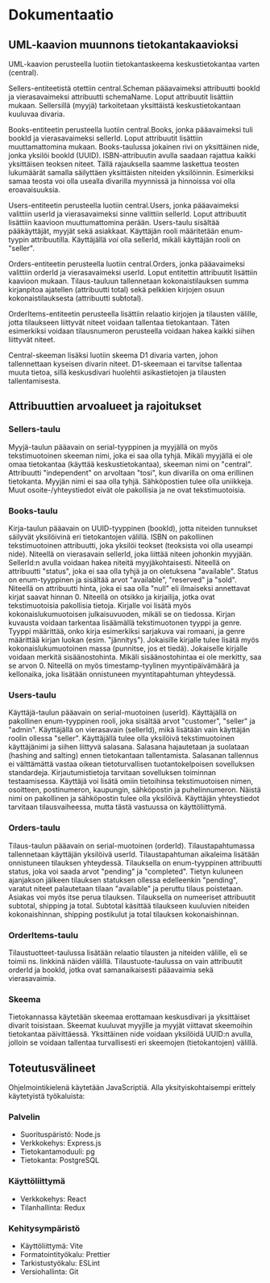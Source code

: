 # Dokumentaatio

## UML-kaavion muunnons tietokantakaavioksi

UML-kaavion perusteella luotiin tietokantaskeema keskustietokantaa varten (central).

Sellers-entiteetistä otettiin central.Scheman pääavaimeksi attribuutti bookId ja vierasavaimeksi attribuutti schemaName. Loput attribuutit lisättiin mukaan. Sellersillä (myyjä) tarkoitetaan yksittäistä keskustietokantaan kuuluvaa divaria.

Books-entiteetin perusteella luotiin central.Books, jonka pääavaimeksi tuli bookId ja vierasavaimeksi sellerId. Loput attribuutit lisättiin muuttamattomina mukaan. Books-taulussa jokainen rivi on yksittäinen nide, jonka yksilöi bookId (UUID). ISBN-attribuutin avulla saadaan rajattua kaikki yksittäisen teoksen niteet. Tällä rajauksella saamme laskettua teosten lukumäärät samalla säilyttäen yksittäisten niteiden yksilöinnin. Esimerkiksi samaa teosta voi olla usealla divarilla myynnissä ja hinnoissa voi olla eroavaisuuksia.

Users-entiteetin perusteella luotiin central.Users, jonka pääavaimeksi valittiin userId ja vierasavaimeksi sinne valittiin sellerId. Loput attribuutit lisättiin kaavioon muuttumattomina perään. Users-taulu sisältää pääkäyttäjät, myyjät sekä asiakkaat. Käyttäjän rooli määritetään enum-tyypin attribuutilla. Käyttäjällä _voi_ olla sellerId, mikäli käyttäjän rooli on "seller".

Orders-entiteetin perusteella luotiin central.Orders, jonka pääavaimeksi valittiin orderId ja vierasavaimeksi userId. Loput entitettin attribuutit lisättiin kaavioon mukaan. Tilaus-tauluun tallennetaan kokonaistilauksen summa kirjanpitoa ajatellen (attribuutti total) sekä pelkkien kirjojen osuun kokonaistilauksesta (attribuutti subtotal).

OrderItems-entiteetin perusteella lisättiin relaatio kirjojen ja tilausten välille, jotta tilaukseen liittyvät niteet voidaan tallentaa tietokantaan. Täten esimerkiksi voidaan tilausnumeron perusteella voidaan hakea kaikki siihen liittyvät niteet.

Central-skeeman lisäksi luotiin skeema D1 divaria varten, johon tallennettaan kyseisen divarin niteet. D1-skeemaan ei tarvitse tallentaa muuta tietoa, sillä keskusdivari huolehtii asikastietojen ja tilausten tallentamisesta.

## Attribuuttien arvoalueet ja rajoitukset

### Sellers-taulu

Myyjä-taulun pääavain on serial-tyyppinen ja myyjällä on myös tekstimuotoinen skeeman nimi, joka ei saa olla tyhjä. Mikäli myyjällä ei ole omaa tietokantaa (käyttää keskustietokantaa), skeeman nimi on "central". Attribuutti "independent" on arvoltaan "tosi", kun divarilla on oma erillinen tietokanta. Myyjän nimi ei saa olla tyhjä. Sähköpostien tulee olla uniikkeja. Muut osoite-/yhteystiedot eivät ole pakollisia ja ne ovat tekstimuotoisia.

### Books-taulu

Kirja-taulun pääavain on UUID-tyyppinen (bookId), jotta niteiden tunnukset säilyvät yksilöivinä eri tietokantojen välillä. ISBN on pakollinen tekstimuotoinen attribuutti, joka yksilöi teokset (teoksista voi olla useampi nide). Niteellä on vierasavain sellerId, joka liittää niteen johonkin myyjään. SellerId:n avulla voidaan hakea niteitä myyjäkohtaisesti. Niteellä on attribuutti "status", joka ei saa olla tyhjä ja on oletuksena "available". Status on enum-tyyppinen ja sisältää arvot "available", "reserved" ja "sold". Niteellä on attribuutti hinta, joka ei saa olla "null" eli ilmaiseksi annettavat kirjat saavat hinnan 0. Niteellä on otsikko ja kirjailija, jotka ovat tekstimuotoisia pakollisia tietoja. Kirjalle voi lisätä myös kokonaislukumuotoisen julkaisuvuoden, mikäli se on tiedossa. Kirjan kuvausta voidaan tarkentaa lisäämällä tekstimuotonen tyyppi ja genre. Tyyppi määrittää, onko kirja esimerkiksi sarjakuva vai romaani, ja genre määrittää kirjan luokan (esim. "jännitys"). Jokaisille kirjalle tulee lisätä myös kokonaislukumuotoinen massa (punnitse, jos et tiedä). Jokaiselle kirjalle voidaan merkitä sisäänostohinta. Mikäli sisäänostohintaa ei ole merkitty, saa se arvon 0. Niteellä on myös timestamp-tyylinen myyntipäivämäärä ja kellonaika, joka lisätään onnistuneen myyntitapahtuman yhteydessä.

### Users-taulu

Käyttäjä-taulun pääavain on serial-muotoinen (userId). Käyttäjällä on pakollinen enum-tyyppinen rooli, joka sisältää arvot "customer", "seller" ja "admin". Käyttäjällä on vierasavain (sellerId), mikä lisätään vain käyttäjän roolin ollessa "seller". Käyttäjällä tulee olla yksilöivä tekstimuotoinen käyttäjänimi ja siihen liittyvä salasana. Salasana hajautetaan ja suolataan (hashing and salting) ennen tietokantaan tallentamista. Salasanan tallennus ei välttämättä vastaa oikean tietoturvallisen tuotantokelpoisen sovelluksen standardeja. Kirjautumistietoja tarvitaan sovelluksen toiminnan testaamisessa. Käyttäjä voi lisätä omiin tietoihinsa tekstimuotoisen nimen, osoitteen, postinumeron, kaupungin, sähköpostin ja puhelinnumeron. Näistä nimi on pakollinen ja sähköpostin tulee olla yksilöivä. Käyttäjän yhteystiedot tarvitaan tilausvaiheessa, mutta tästä vastuussa on käyttöliittymä.

### Orders-taulu

Tilaus-taulun pääavain on serial-muotoinen (orderId). Tilaustapahtumassa tallennetaan käyttäjän yksilöivä userId. Tilaustapahtuman aikaleima lisätään onnistuneen tilauksen yhteydessä. Tilauksella on enum-tyyppinen attribuutti status, joka voi saada arvot "pending" ja "completed". Tietyn kuluneen ajanjakson jälkeen tilauksen statuksen ollessa edelleenkin "pending", varatut niteet palautetaan tilaan "available" ja peruttu tilaus poistetaan. Asiakas voi myös itse perua tilauksen. Tilauksella on numeeriset attribuutit subtotal, shipping ja total. Subtotal käsittää tilaukseen kuuluvien niteiden kokonaishinnan, shipping postikulut ja total tilauksen kokonaishinnan.

### OrderItems-taulu

Tilaustuotteet-taulussa lisätään relaatio tilausten ja niteiden välille, eli se toimii ns. linkkinä näiden välillä. Tilaustuote-taulussa on vain attribuutit orderId ja bookId, jotka ovat samanaikaisesti pääavaimia sekä vierasavaimia.

### Skeema

Tietokannassa käytetään skeemaa erottamaan keskusdivari ja yksittäiset divarit toisistaan. Skeemat kuuluvat myyjille ja myyjät viittavat skeemoihin tietokantaa päivittäessä. Yksittäinen nide voidaan yksilöidä UUID:n avulla, jolloin se voidaan tallentaa turvallisesti eri skeemojen (tietokantojen) välillä.

## Toteutusvälineet

Ohjelmointikielenä käytetään JavaScriptiä. Alla yksityiskohtaisempi erittely käytetyistä työkaluista:

### Palvelin

-   Suorituspäristö: Node.js
-   Verkkokehys: Express.js
-   Tietokantamoduuli: pg
-   Tietokanta: PostgreSQL

### Käyttöliittymä

-   Verkkokehys: React
-   Tilanhallinta: Redux

### Kehitysympäristö

-   Käyttöliittymä: Vite
-   Formatointityökalu: Prettier
-   Tarkistustyökalu: ESLint
-   Versiohallinta: Git
